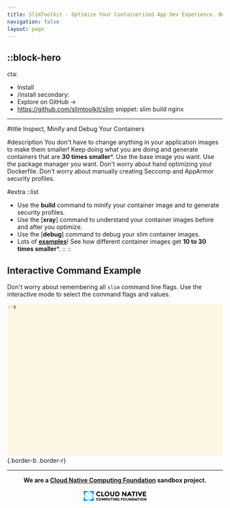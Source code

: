 ```yaml
---
title: SlimToolkit - Optimize Your Containerized App Dev Experience. Better, Smaller, Faster and More Secure Containers Doing Less! Slim Container Images by up to 30x.
navigation: false
layout: page
---
```



::block-hero
---
cta:
  - Install
  - /install
secondary:
  - Explore on GitHub →
  - https://github.com/slimtoolkit/slim
snippet: 
  slim build nginx
---

#title
Inspect, Minify and Debug Your Containers

#description
You don't have to change anything in your application images to make them smaller! Keep doing what you are doing and generate containers that are **30 times smaller***. Use the base image you want. Use the package manager you want. Don't worry about hand optimizing your Dockerfile. Don't worry about manually creating Seccomp and AppArmor security profiles.

#extra
  ::list
  - Use the **build** command to minify your container image and to generate security profiles.
  - Use the [**xray**] command to understand your container images before and after you optimize.
  - Use the [**debug**] command to debug your slim container images.
  - Lots of [**examples**](https://github.com/slimtoolkit/examples)! See how different container images get **10 to 30 times smaller***.
  ::
::

## Interactive Command Example

Don't worry about remembering all `slim` command line flags. Use the interactive mode to select the command flags and values.

![asciicast](/interactive-demo.gif){.border-b .border-r}

---

<div style="text-align: center;">

**We are a [Cloud Native Computing Foundation](https://cncf.io/) sandbox project.**

<img style="display: block; 
           margin-left: auto;
           margin-right: auto;
           width: 30%;"
    src="/cncf.svg" 
    alt="CNCF logo">
</img>

</div>
